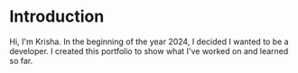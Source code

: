 # Introduction
Hi, I'm Krisha. In the beginning of the year 2024, I decided I wanted to be a developer. I created this portfolio to show what I've worked on and learned so far. 